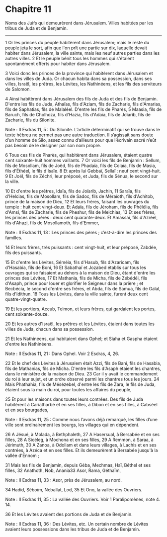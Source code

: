 # Chapitre 11

Noms des Juifs qui demeurèrent dans Jérusalem.
Villes habitées par les tribus de Juda et de Benjamin.

***

1 Or les princes du peuple habitèrent dans Jérusalem; mais le reste du peuple jeta le sort, afin que l'on prît une partie sur dix, laquelle devait habiter dans Jérusalem, la ville sainte, mais les neuf autres parties dans les autres villes. 2 Et le peuple bénit tous les hommes qui s'étaient spontanément offerts pour habiter dans Jérusalem.


3 Voici donc les princes de la province qui habitèrent dans Jérusalem et dans les villes de Juda. Or chacun habita dans sa possession, dans ses villes, Israël, les prêtres, les Lévites, les Nathinéens, et les fils des serviteurs de Salomon.


4 Ainsi habitèrent dans Jérusalem des fils de Juda et des fils de Benjamin. D'entre les fils de Juda, Athaïas, fils d'Aziam, fils de Zacharie, fils d'Amarias, fils de Saphatias, fils de Malaléel. D'entre les fils de Pharès, 5 Maasia, fils de Baruch, fils de Cholhoza, fils d'Hazia, fils d'Adaïa, fils de Joïarib, fils de Zacharie, fils du Silonite.

<span class="bible-note">Note : </span> II Esdras 11, 5 : Du Silonite. L’article déterminatif qui se trouve dans le texte hébreu ne permet pas une autre traduction. Il s’agissait sans doute d’un homme de Silo, assez connu d’ailleurs pour que l’écrivain sacré n’eût pas besoin de le désigner par son nom propre.

6 Tous ces fils de Pharès, qui habitèrent dans Jérusalem, étaient quatre cent soixante-huit hommes vaillants. 7 Or voici les fils de Benjamin : Sellum, fils de Mosollam, fils de Joëd, fils de Phadaïa, fils de Colaïa, fils de Masia, fils d'Éthéel, le fils d'Isaïe. 8 Et après lui Gebbaï, Sellaï : neuf cent vingt-huit. 9 Et Joël, fils de Zéchri, leur préposé, et Juda, fils de Sénua, le second sur la ville.


10 Et d'entre les prêtres, Idaïa, fils de Joïarib, Jachin, 11 Saraïa, fils d'Helcias, fils de Mosollam, fils de Sadoc, fils de Méraïoth, fils d'Achitob, prince de la maison de Dieu, 12 Et leurs frères, faisant les ouvrages du temple : huit cent vingt-deux. Et Adaïa, fils de Jéroham, fils de Phélélia, fils d'Amsi, fils de Zacharie, fils de Pheshur, fils de Melchias, 13 Et ses frères, les princes des pères : deux cent quarante-deux. Et Amassai, fils d'Azréel, fils d'Ahazi, fils de Mosollamoth, fils d'Emmer,

<span class="bible-note">Note : </span> II Esdras 11, 13 : Les princes des pères ; c’est-à-dire les princes des familles.

14 Et leurs frères, très puissants : cent vingt-huit, et leur préposé, Zabdée, fils des puissants.


15 Et d'entre les Lévites, Séméia, fils d'Hasub, fils d'Azaricam, fils d'Hasabia, fils de Boni, 16 Et Sabathaï et Jozabed établis sur tous les ouvrages qui se faisaient au dehors à la maison de Dieu, étant d'entre les princes des Lévites, 17 Et Mathania, fils de Micha, fils de Zébédéi, fils d'Asaph, prince pour louer et glorifier le Seigneur dans la prière ; et Becbécia, le second d'entre ses frères, et Abda, fils de Samua, fils de Galal, fils d'Idithun. 18 Tous les Lévites, dans la ville sainte, furent deux cent quatre-vingt-quatre.


19 Et les portiers, Accub, Telmon, et leurs frères, qui gardaient les portes, cent soixante-douze.


20 Et les autres d'Israël, les prêtres et les Lévites, étaient dans toutes les villes de Juda, chacun dans sa possession.


21 Et les Nathinéens, qui habitaient dans Ophel; et Siaha et Gaspha étaient d'entre les Nathinéens.

<span class="bible-note">Note : </span> II Esdras 11, 21 : Dans Ophel. Voir 2 Esdras, 4, 26.

22 Et le chef des Lévites à Jérusalem était Azzi, fils de Bani, fils de Hasabia, fils de Mathanias, fils de Micha. D'entre les fils d'Asaph étaient les chantres, dans le ministère de la maison de Dieu. 23 Car il y avait le commandement du roi à leur sujet, et un ordre observé parmi les chantres tous les jours. 24 Mais Phathahia, fils de Mésézebel, d'entre les fils de Zara, le fils de Juda, étaient sous la main du roi, pour toutes les affaires du peuple,


25 Et pour les maisons dans toutes leurs contrées. Des fils de Juda habitèrent à Cariatharbé et en ses filles, à Dibon et en ses filles, à Cabséel et en ses bourgades,

<span class="bible-note">Note : </span> II Esdras 11, 25 : Comme nous l’avons déjà remarqué, les filles d’une ville sont ordinairement les bourgs, les villages qui en dépendent.

26 A Jésué, à Molada, à Bethphaleth, 27 A Hasersual, à Bersabée et en ses filles, 28 A Sicéleg, à Mochona et en ses filles, 29 A Remmon, à Saraa, à Jérimuth, 30 A Zanoa, à Odollam et dans leurs villages, à Lachis et en ses contrées, à Azéca et en ses filles. Et ils demeurèrent à Bersabée jusqu'à la vallée d'Ennom ;


31 Mais les fils de Benjamin, depuis Géba, Mechmas, Haï, Béthel et ses filles, 32 Anathoth, Nob, Anania33 Asor, Rama, Géthaïm,

<span class="bible-note">Note : </span> II Esdras 11, 33 : Asor, près de Jérusalem, au nord.

34 Hadid, Séboïm, Neballat, Lod, 35 Et Ono, la vallée des Ouvriers.

<span class="bible-note">Note : </span> II Esdras 11, 35 : La vallée des Ouvriers. Voir 1 Paralipomènes, note 4. 14.


36 Et les Lévites avaient des portions de Juda et de Benjamin.

<span class="bible-note">Note : </span> II Esdras 11, 36 : Des Lévites, etc. Un certain nombre de Lévites avaient leurs possessions dans les tribus de Juda et de Benjamin.


